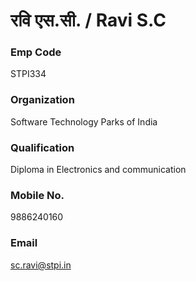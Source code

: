 	 	
# रवि एस.सी. / Ravi S.C 

### Emp Code
STPI334

### Organization
Software Technology Parks of India

### Qualification
Diploma in Electronics and communication

### Mobile No.
9886240160

### Email
sc.ravi@stpi.in 



